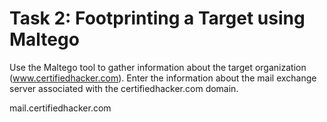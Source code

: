 # Task 2: Footprinting a Target using Maltego

Use the Maltego tool to gather information about the target organization (www.certifiedhacker.com). Enter the information about the mail exchange server associated with the certifiedhacker.com domain.

mail.certifiedhacker.com

